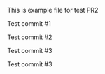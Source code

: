 This is example file for test PR2

Test commit #1

Test commit #2

Test commit #3

Test commit #3


